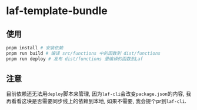 # laf-template-bundle

## 使用

```bash
pnpm install # 安装依赖
pnpm run build # 编译 src/functions 中的函数到 dist/functions
pnpm run deploy # 发布 dist/functions 里编译的函数到Laf
```

## 注意

目前依赖还无法用`deploy`脚本来管理, 因为`laf-cli`会改变`package.json`的内容, 我再看看这块是否需要同步线上的依赖到本地, 如果不需要, 我会提个pr到`laf-cli`.
